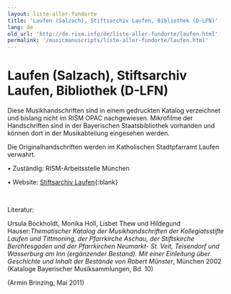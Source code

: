 ```yaml
---
layout: liste-aller-fundorte
title: 'Laufen (Salzach), Stiftsarchiv Laufen, Bibliothek (D-LFN)'
lang: de
old_url: 'http://de.rism.info/de/liste-aller-fundorte/laufen.html'
permalink: '/musicmanuscripts/liste-aller-fundorte/laufen.html'
---
```



# Laufen (Salzach), Stiftsarchiv Laufen, Bibliothek (D-LFN)

Diese Musikhandschriften sind in einem gedruckten Katalog verzeichnet und bislang nicht im RISM OPAC nachgewiesen. Mikrofilme der Handschriften sind in der Bayerischen Staatsbibliothek vorhanden und können dort in der Musikabteilung eingesehen werden. 

Die Originalhandschriften werden im Katholischen Stadtpfarramt Laufen verwahrt.

• Zuständig: RISM-Arbeitsstelle München

• Website: [Stiftsarchiv Laufen](https://www.pv-laufen.de/index.php/sehenswertes/stiftsarchiv "Opens external link in new window"){:blank}

&nbsp;

Literatur:

Ursula Bockholdt, Monika Holl, Lisbet Thew und Hildegund Hauser:_Thematischer Katalog der Musikhandschriften der Kollegiatsstifte Laufen und Tittmoning, der Pfarrkirche Aschau, der Stiftskirche Berchtesgaden und der Pfarrkirchen Neumarkt- St. Veit, Teisendorf und Wasserburg am Inn (ergänzender Bestand). Mit einer Einleitung über Geschichte und Inhalt der Bestände von Robert Münster_, München 2002 (Kataloge Bayerischer Musiksammlungen, Bd. 10)

(Armin Brinzing, Mai 2011)

